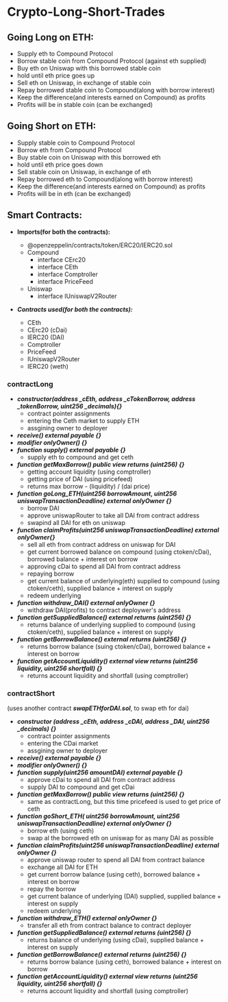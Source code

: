 # Crypto-Long-Short-Trades

## Going Long on ETH:
- Supply eth to Compound Protocol 
- Borrow stable coin from Compound Protocol (against eth supplied)
- Buy eth on Uniswap with this borrowed stable coin
- hold until eth price goes up
- Sell eth on Uniswap, in exchange of stable coin
- Repay borrowed stable coin to Compound(along with borrow interest)
- Keep the difference(and interests earned on Compound) as profits
- Profits will be in stable coin (can be exchanged)

## Going Short on ETH:
- Supply stable coin to Compound Protocol 
- Borrow eth from Compound Protocol
- Buy stable coin on Uniswap with this borrowed eth
- hold until eth price goes down
- Sell stable coin on Uniswap, in exchange of eth
- Repay borrowed eth to Compound(along with borrow interest)
- Keep the difference(and interests earned on Compound) as profits
- Profits will be in eth (can be exchanged)

## Smart Contracts:
- **Imports(for both the contracts):**
  - @openzeppelin/contracts/token/ERC20/IERC20.sol
  - Compound
    - interface CErc20
    - interface CEth
    - interface Comptroller
    - interface PriceFeed
  - Uniswap
    - interface IUniswapV2Router

- ***Contracts used(for both the contracts):***
  - CEth
  - CErc20 (cDai)
  - IERC20 (DAI)
  - Comptroller
  - PriceFeed
  - IUniswapV2Router
  - IERC20 (weth)

### contractLong

- ***constructor(address _cEth, address _cTokenBorrow, address _tokenBorrow, uint256 _decimals){}***
	- contract pointer assignments
	- entering the Ceth market to supply ETH
	- assgining owner to deployer
- ***receive() external payable {}***
- ***modifier onlyOwner() {}***
- ***function supply() external payable {}***
	- supply eth to compound and get ceth
- ***function getMaxBorrow() public view returns (uint256) {}***
	- getting account liquidity (using comptroller)
	- getting price of DAI (using pricefeed)
	- returns max borrow - (liquidity) / (dai price)
- ***function goLong_ETH(uint256 borrowAmount, uint256 uniswapTransactionDeadline) external onlyOwner {}***
	- borrow DAI
	- approve uniswapRouter to take all DAI from contract address
	- swapind all DAI for eth on uniswap
- ***function claimProfits(uint256 uniswapTransactionDeadline) external onlyOwner{}***
	- sell all eth from contract address on uniswap for DAI
	- get current borrowed balance on compound (using ctoken/cDai), borrowed balance + interest on borrow
	- approving cDai to spend all DAI from contract address
	- repaying borrow
	- get current balance of underlying(eth) supplied to compound (using ctoken/ceth), supplied balance + interest on supply
	- redeem underlying
- ***function withdraw_DAI() external onlyOwner {}***
	- withdraw DAI(profits) to contract deploywer's address
- ***function getSuppliedBalance() external returns (uint256) {}***
	- returns balance of underlying supplied to compound (using ctoken/ceth), supplied balance + interest on supply
- ***function getBorrowBalance() external returns (uint256) {}***
	- returns borrow balance (suing ctoken/cDai), borrowed balance + interest on borrow
- ***function getAccountLiquidity() external view returns (uint256 liquidity, uint256 shortfall) {}***
	- returns account liquidity and shortfall (using comptroller)


### contractShort 
(uses another contract ***swapETHforDAI.sol***, to swap eth for dai) 

- ***constructor (address _cEth, address _cDAI, address _DAI, uint256 _decimals) {}***
	- contract pointer assignments
	- entering the CDai market 
	- assgining owner to deployer
- ***receive() external payable {}***
- ***modifier onlyOwner() {}***
- ***function supply(uint256 amountDAI) external payable {}***
	- approve cDai to spend all DAI from contract address
	- supply DAI to compound and get cDai
- ***function getMaxBorrow() public view returns (uint256) {}***
	- same as contractLong, but this time pricefeed is used to get price of ceth
- ***function goShort_ETH( uint256 borrowAmount, uint256 uniswapTransactionDeadline) external onlyOwner {}***
	- borrow eth (using ceth)
	- swap al the borrowed eth on uniswap for as many DAI as possible
- ***function claimProfits(uint256 uniswapTransactionDeadline) external onlyOwner {}***
	- approve uniswap router to spend all DAI from contract balance
	- exchange all DAI for ETH
	- get current borrow balance (using ceth), borrowed balance + interest on borrow
	- repay the borrow
	- get current balance of underlying (DAI) supplied, supplied balance + interest on supply
	- redeem underlying
- ***function withdraw_ETH() external onlyOwner {}***
	- transfer all eth from contract balance to contract deployer
- ***function getSuppliedBalance() external returns (uint256) {}***
	- returns balance of underlying (using cDai), supplied balance + interest on supply
- ***function getBorrowBalance() external returns (uint256) {}***
	- returns borrow balance (using ceth), borrowed balance + interest on borrow
- ***function getAccountLiquidity() external view returns (uint256 liquidity, uint256 shortfall) {}*** 
	- returns account liquidity and shortfall (using comptroller)

